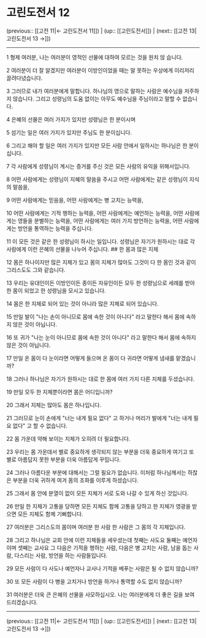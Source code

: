 # 고린도전서 12

(previous:: [[고전 11|← 고린도전서 11]]) | (up:: [[고린도전서]]) | (next:: [[고전 13|고린도전서 13 →]])

***




1 
형제 여러분, 나는 여러분이 영적인 선물에 대하여 모르는 것을 원치 않 습니다. 



2 
여러분이 더 잘 알겠지만 여러분이 이방인이었을 때는 말 못하는 우상에게 이리저리 끌려다녔습니다. 



3 
그러므로 내가 여러분에게 말합니다. 하나님의 영으로 말하는 사람은 예수님을 저주하지 않습니다. 그리고 성령님의 도움 없이는 아무도 예수님을 주님이라고 말할 수 없습니다. 



4 
은혜의 선물은 여러 가지가 있지만 성령님은 한 분이시며 



5 
섬기는 일은 여러 가지가 있지만 주님도 한 분이십니다. 



6 
그리고 해야 할 일은 여러 가지가 있지만 모든 사람 안에서 일하시는 하나님은 한 분이십니다. 



7 
각 사람에게 성령님이 계시는 증거를 주신 것은 모든 사람의 유익을 위해서입니다. 



8 
어떤 사람에게는 성령님이 지혜의 말씀을 주시고 어떤 사람에게는 같은 성령님이 지식의 말씀을, 



9 
어떤 사람에게는 믿음을, 어떤 사람에게는 병 고치는 능력을, 



10 
어떤 사람에게는 기적 행하는 능력을, 어떤 사람에게는 예언하는 능력을, 어떤 사람에게는 영들을 분별하는 능력을, 어떤 사람에게는 여러 가지 방언하는 능력을, 어떤 사람에게는 방언을 통역하는 능력을 주십니다. 



11 
이 모든 것은 같은 한 성령님이 하시는 일입니다. 성령님은 자기가 원하시는 대로 각 사람에게 이런 은혜의 선물을 나누어 주십니다. ## 한 몸과 많은 지체 



12 
몸은 하나이지만 많은 지체가 있고 몸의 지체가 많아도 그것이 다 한 몸인 것과 같이 그리스도도 그와 같습니다. 



13 
우리는 유대인이든 이방인이든 종이든 자유인이든 모두 한 성령님으로 세례를 받아 한 몸이 되었고 한 성령님을 모시고 있습니다. 



14 
몸은 한 지체로 되어 있는 것이 아니라 많은 지체로 되어 있습니다. 



15 
만일 발이 "나는 손이 아니므로 몸에 속한 것이 아니다" 라고 말한다 해서 몸에 속하지 않은 것이 아닙니다. 



16 
또 귀가 "나는 눈이 아니므로 몸에 속한 것이 아니다" 라고 말한다 해서 몸에 속하지 않은 것이 아닙니다. 



17 
만일 온 몸이 다 눈이라면 어떻게 들으며 온 몸이 다 귀라면 어떻게 냄새를 맡겠습니까? 



18 
그러나 하나님은 자기가 원하시는 대로 한 몸에 여러 가지 다른 지체를 두셨습니다. 



19 
만일 모두 한 지체뿐이라면 몸은 어디입니까? 



20 
그래서 지체는 많아도 몸은 하나입니다. 



21 
그러므로 눈이 손에게 "너는 내게 필요 없다" 고 하거나 머리가 발에게 "너는 내게 필요 없다" 고 할 수 없습니다. 



22 
몸 가운데 약해 보이는 지체가 오히려 더 필요합니다. 



23 
우리는 몸 가운데서 별로 중요하게 생각되지 않는 부분을 더욱 중요하게 여기고 또 별로 아름답지 못한 부분을 더욱 아름답게 꾸밉니다. 



24 
그러나 아름다운 부분에 대해서는 그럴 필요가 없습니다. 이처럼 하나님께서는 하찮은 부분을 더욱 귀하게 여겨 몸의 조화를 이루게 하셨습니다. 



25 
그래서 몸 안에 분열이 없이 모든 지체가 서로 도와 나갈 수 있게 하신 것입니다. 



26 
만일 한 지체가 고통을 당하면 모든 지체도 함께 고통을 당하고 한 지체가 영광을 받으면 모든 지체도 함께 기뻐합니다. 



27 
여러분은 그리스도의 몸이며 여러분 한 사람 한 사람은 그 몸의 각 지체입니다. 



28 
그리고 하나님은 교회 안에 이런 지체들을 세우셨는데 첫째는 사도요 둘째는 예언자이며 셋째는 교사요 그 다음은 기적을 행하는 사람, 다음은 병 고치는 사람, 남을 돕는 사람, 다스리는 사람, 방언을 하는 사람들입니다. 



29 
모든 사람이 다 사도나 예언자나 교사나 기적을 베푸는 사람은 될 수 없지 않습니까? 



30 
또 모든 사람이 다 병을 고치거나 방언을 하거나 통역할 수도 없지 않습니까? 



31 
여러분은 더욱 큰 은혜의 선물을 사모하십시오. 나는 여러분에게 더 좋은 길을 보여 드리겠습니다.

***

(previous:: [[고전 11|← 고린도전서 11]]) | (up:: [[고린도전서]]) | (next:: [[고전 13|고린도전서 13 →]])
